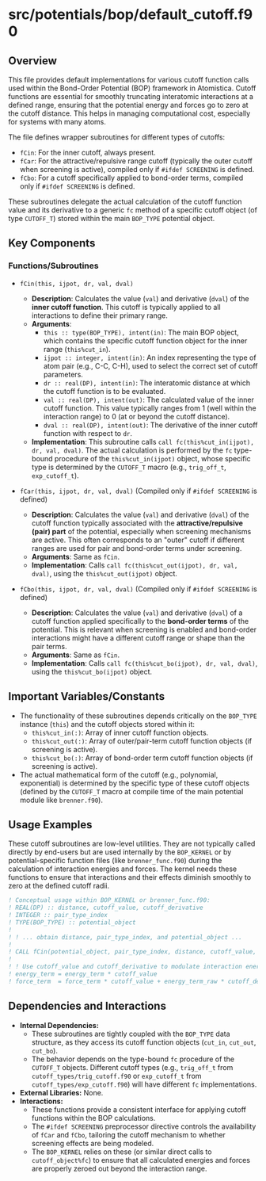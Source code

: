 # src/potentials/bop/default_cutoff.f90

## Overview

This file provides default implementations for various cutoff function calls used within the Bond-Order Potential (BOP) framework in Atomistica. Cutoff functions are essential for smoothly truncating interatomic interactions at a defined range, ensuring that the potential energy and forces go to zero at the cutoff distance. This helps in managing computational cost, especially for systems with many atoms.

The file defines wrapper subroutines for different types of cutoffs:
*   `fCin`: For the inner cutoff, always present.
*   `fCar`: For the attractive/repulsive range cutoff (typically the outer cutoff when screening is active), compiled only if `#ifdef SCREENING` is defined.
*   `fCbo`: For a cutoff specifically applied to bond-order terms, compiled only if `#ifdef SCREENING` is defined.

These subroutines delegate the actual calculation of the cutoff function value and its derivative to a generic `fc` method of a specific cutoff object (of type `CUTOFF_T`) stored within the main `BOP_TYPE` potential object.

## Key Components

### Functions/Subroutines

*   `fCin(this, ijpot, dr, val, dval)`
    *   **Description**: Calculates the value (`val`) and derivative (`dval`) of the **inner cutoff function**. This cutoff is typically applied to all interactions to define their primary range.
    *   **Arguments**:
        *   `this :: type(BOP_TYPE), intent(in)`: The main BOP object, which contains the specific cutoff function object for the inner range (`this%cut_in`).
        *   `ijpot :: integer, intent(in)`: An index representing the type of atom pair (e.g., C-C, C-H), used to select the correct set of cutoff parameters.
        *   `dr :: real(DP), intent(in)`: The interatomic distance at which the cutoff function is to be evaluated.
        *   `val :: real(DP), intent(out)`: The calculated value of the inner cutoff function. This value typically ranges from 1 (well within the interaction range) to 0 (at or beyond the cutoff distance).
        *   `dval :: real(DP), intent(out)`: The derivative of the inner cutoff function with respect to `dr`.
    *   **Implementation**: This subroutine calls `call fc(this%cut_in(ijpot), dr, val, dval)`. The actual calculation is performed by the `fc` type-bound procedure of the `this%cut_in(ijpot)` object, whose specific type is determined by the `CUTOFF_T` macro (e.g., `trig_off_t`, `exp_cutoff_t`).

*   `fCar(this, ijpot, dr, val, dval)` (Compiled only if `#ifdef SCREENING` is defined)
    *   **Description**: Calculates the value (`val`) and derivative (`dval`) of the cutoff function typically associated with the **attractive/repulsive (pair) part** of the potential, especially when screening mechanisms are active. This often corresponds to an "outer" cutoff if different ranges are used for pair and bond-order terms under screening.
    *   **Arguments**: Same as `fCin`.
    *   **Implementation**: Calls `call fc(this%cut_out(ijpot), dr, val, dval)`, using the `this%cut_out(ijpot)` object.

*   `fCbo(this, ijpot, dr, val, dval)` (Compiled only if `#ifdef SCREENING` is defined)
    *   **Description**: Calculates the value (`val`) and derivative (`dval`) of a cutoff function applied specifically to the **bond-order terms** of the potential. This is relevant when screening is enabled and bond-order interactions might have a different cutoff range or shape than the pair terms.
    *   **Arguments**: Same as `fCin`.
    *   **Implementation**: Calls `call fc(this%cut_bo(ijpot), dr, val, dval)`, using the `this%cut_bo(ijpot)` object.

## Important Variables/Constants

*   The functionality of these subroutines depends critically on the `BOP_TYPE` instance (`this`) and the cutoff objects stored within it:
    *   `this%cut_in(:)`: Array of inner cutoff function objects.
    *   `this%cut_out(:)`: Array of outer/pair-term cutoff function objects (if screening is active).
    *   `this%cut_bo(:)`: Array of bond-order term cutoff function objects (if screening is active).
*   The actual mathematical form of the cutoff (e.g., polynomial, exponential) is determined by the specific type of these cutoff objects (defined by the `CUTOFF_T` macro at compile time of the main potential module like `brenner.f90`).

## Usage Examples

These cutoff subroutines are low-level utilities. They are not typically called directly by end-users but are used internally by the `BOP_KERNEL` or by potential-specific function files (like `brenner_func.f90`) during the calculation of interaction energies and forces. The kernel needs these functions to ensure that interactions and their effects diminish smoothly to zero at the defined cutoff radii.

```fortran
! Conceptual usage within BOP_KERNEL or brenner_func.f90:
! REAL(DP) :: distance, cutoff_value, cutoff_derivative
! INTEGER :: pair_type_index
! TYPE(BOP_TYPE) :: potential_object
!
! ! ... obtain distance, pair_type_index, and potential_object ...
!
! CALL fCin(potential_object, pair_type_index, distance, cutoff_value, cutoff_derivative)
!
! ! Use cutoff_value and cutoff_derivative to modulate interaction energy and forces
! energy_term = energy_term * cutoff_value
! force_term  = force_term * cutoff_value + energy_term_raw * cutoff_derivative
```

## Dependencies and Interactions

*   **Internal Dependencies:**
    *   These subroutines are tightly coupled with the `BOP_TYPE` data structure, as they access its cutoff function objects (`cut_in`, `cut_out`, `cut_bo`).
    *   The behavior depends on the type-bound `fc` procedure of the `CUTOFF_T` objects. Different cutoff types (e.g., `trig_off_t` from `cutoff_types/trig_cutoff.f90` or `exp_cutoff_t` from `cutoff_types/exp_cutoff.f90`) will have different `fc` implementations.
*   **External Libraries:** None.
*   **Interactions:**
    *   These functions provide a consistent interface for applying cutoff functions within the BOP calculations.
    *   The `#ifdef SCREENING` preprocessor directive controls the availability of `fCar` and `fCbo`, tailoring the cutoff mechanism to whether screening effects are being modeled.
    *   The `BOP_KERNEL` relies on these (or similar direct calls to `cutoff_object%fc`) to ensure that all calculated energies and forces are properly zeroed out beyond the interaction range.
```
